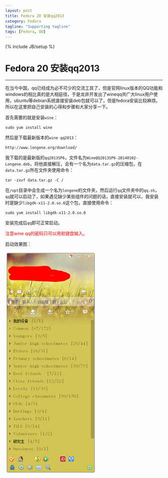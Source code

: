 ```yaml
---
layout: post
title: Fedora 20 安装qq2013
category: Fedora
tagline: "Supporting tagline"
tags: [Fedora, QQ]
---
```

{% include JB/setup %}
# Fedora 20 安装qq2013
---

在当今中国，qq已经成为必不可少的交流工具了，但是官网linux版本的QQ功能和windows的相比真的是大相庭径，于是龙井开发出了wineqq共广大linux用户使用，ubuntu等debian系统直接安装deb包就可以了，但是fedora安装比较麻烦。所以在这里把自己安装的心得和步骤和大家分享一下。

首先需要的就是安装`wine`：

```
sudo yum install wine
```

<!--break-->

然后是下载最新版本的`wine qq2013`：
```
http://www.longene.org/download/
```

我下载的是最新版的`qq2013SP6`，文件名为`WineQQ2013SP6-20140102-Longene.deb`，将他直接解压，会有一个名为`data.tar.gz`的压缩包，在`data.tar.gz`所在文件夹使用命令：

```
tar -zxvf data.tar.gz -C /
```

在`/opt`目录中会生成一个名为`longene`的文件夹，然后运行`qq`文件夹中的`qq.sh`，`qq`就可以启动了，如果遇见缺少某些组件的问题的话，直接安装就可以，我安装时是缺少`libgdk-x11-2.0.so.0`这个包，直接使用命令：

```
sudo yum install libgdk-x11-2.0.so.0
```

安装完成后`qq`即可正常启动。

<p style="color:red">注意wine qq的密码只可以用软键盘输入。</p>

启动效果图：

![qq2013](/image/qq2013.jpg)
